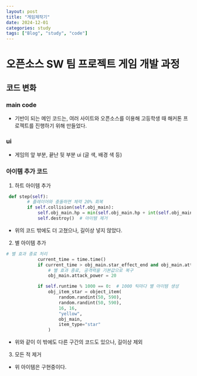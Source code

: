 ```yaml
---
layout: post
title: "게임제작기"
date: 2024-12-01
categories: study
tags: ["Blog", "study", "code"]
---
```


# 오픈소스 SW 팀 프로젝트 게임 개발 과정
## 코드 변화
### main code
* 기반이 되는 메인 코드는, 여러 사이트와 오픈소스를 이용해 고등학생 때 해커톤 프로젝트를 진행하기 위해 만들었다.

### ui
* 게임의 앞 부분, 끝난 뒷 부분 ui (글 색, 배경 색 등) 

### 아이템 추가 코드
1. 하트 아이템 추가
```python
 def step(self):
        # 플레이어와 충돌하면 체력 20% 회복
        if self.collision(self.obj_main):
            self.obj_main.hp = min(self.obj_main.hp + int(self.obj_main.mhp * 0.2), self.obj_main.mhp)
            self.destroy()  # 아이템 제거
```
* 위의 코드 밖에도 더 고쳤으나, 길이상 넣지 않았다. 

2. 별 아이템 추가

```python
# 별 효과 종료 처리
            current_time = time.time()
            if current_time > obj_main.star_effect_end and obj_main.attack_power > 20:
                # 별 효과 종료, 공격력을 기본값으로 복구
                obj_main.attack_power = 20

            if self.runtime % 1000 == 0:  # 1000 틱마다 별 아이템 생성
                obj_item_star = object_item(
                    random.randint(50, 590),
                    random.randint(50, 590),
                    16, 16,
                    "yellow",
                    obj_main,
                    item_type="star"
                )

```
* 위와 같이 이 밖에도 다른 구간의 코드도 있으나, 길이상 제외

3. 모든 적 제거
* 위 아이템은 구현중이다. 
